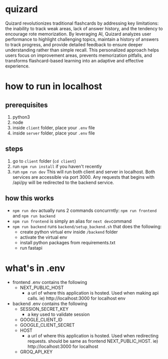 # quizard
Quizard revolutionizes traditional flashcards by addressing key limitations: the inability to track weak areas, lack of answer history, and the tendency to encourage rote memorization. By leveraging AI, Quizard analyzes user performance to highlight challenging topics, maintain a history of answers to track progress, and provide detailed feedback to ensure deeper understanding rather than simple recall. This personalized approach helps users focus on improvement areas, prevents memorization pitfalls, and transforms flashcard-based learning into an adaptive and effective experience.

# how to run in localhost
## prerequisites 
1. python3
2. node
3. inside `client` folder, place your `.env` file
4. inside `server` folder, place your `.env` file
## steps
1. go to `client` folder (`cd client`)
2. run `npm run install` if you haven't recently
3. run `npm run dev`
   This will run both client and server in localhost. Both services are accessible via port 3000.
   Any requests that begins with /api/py will be redirected to the backend service.
## how this works
- `npm run dev` actually runs 2 commands concurrntly: `npm run frontend` and `npm run backend`
- `npm run frontend` is simply an alias for `next dev`command
- `npm run backend` runs `backend/setup_backend.sh` that does the following:
  - create python virtual env inside `/backend` folder
  - activate the virtual env
  - install python packages from requirements.txt
  - run fastapi

# what's in .env
- frontend .env contains the following
  - NEXT_PUBLIC_HOST
    - a url of where this application is hosted. Used when making api calls. ie) http://localhost:3000 for localhost env
- backend .env contains the following
  - SESSION_SECRET_KEY
    - a key used to validate session
  - GOOGLE_CLIENT_ID
  - GOOGLE_CLIENT_SECRET
  - HOST
    - a url of where this application is hosted. Used when redirecting requests. should be same as frontend NEXT_PUBLIC_HOST. ie) http://localhost:3000 for localhost
  - GROQ_API_KEY
